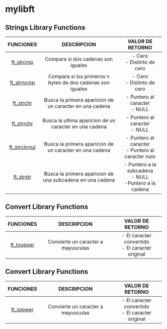 # mylibft

## Strings Library Functions
|FUNCIONES|DESCRIPCION|VALOR DE RETORNO|
|:-:|:-:|:-:|
|[ft_strcmp](https://github.com/Sant-TIG/mylibft/blob/master/strings%20functions/ft_strcmp.c)|Compara si dos cadenas son iguales| - Cero<br>- Distinto de cero|
|[ft_strncmp](https://github.com/Sant-TIG/mylibft/blob/master/strings%20functions/ft_strncmp.c)|Compara si los primeros n bytes de dos cadenas son iguales| - Cero<br>- Distinto de cero|
|[ft_strchr](https://github.com/Sant-TIG/mylibft/blob/master/strings%20functions/ft_strchr.c)|Busca la primera aparicion de un caracter en una cadena| - Puntero al caracter<br>- NULL|
|[ft_strrchr](https://github.com/Sant-TIG/mylibft/blob/master/strings%20functions/ft_strrchr.c)|Busca la ultima aparicion de un caracter en una cadena| - Puntero al caracter<br>- NULL|
|[ft_strchrnul](https://github.com/Sant-TIG/mylibft/blob/master/strings%20functions/ft_strchrnul.c)|Busca la primera aparicion de un caracter en una cadena| - Puntero al caracter<br>- Puntero al caracter nulo|
|[ft_strstr](https://github.com/Sant-TIG/mylibft/blob/master/strings%20functions/ft_strstr.c)|Busca la primera aparicion de una subcadena en una cadena|- Puntero a la subcadena<br>- NULL<br>-Puntero a la cadena|

## Convert Library Functions
|FUNCIONES|DESCRIPCION|VALOR DE RETORNO|
|:-:|:-:|:-:|
|[ft_toupper](https://github.com/Sant-TIG/mylibft/blob/master/convert/ft_toupper.c)|Convierte un caracter a mayusculas|- El caracter convertido<br> - El caracter original|

## Convert Library Functions
|FUNCIONES|DESCRIPCION|VALOR DE RETORNO|
|:-:|:-:|:-:|
|[ft_islower](https://github.com/Sant-TIG/mylibft/blob/master/convert/ft_toupper.c)|Convierte un caracter a mayusculas|- El caracter convertido<br> - El caracter original|
